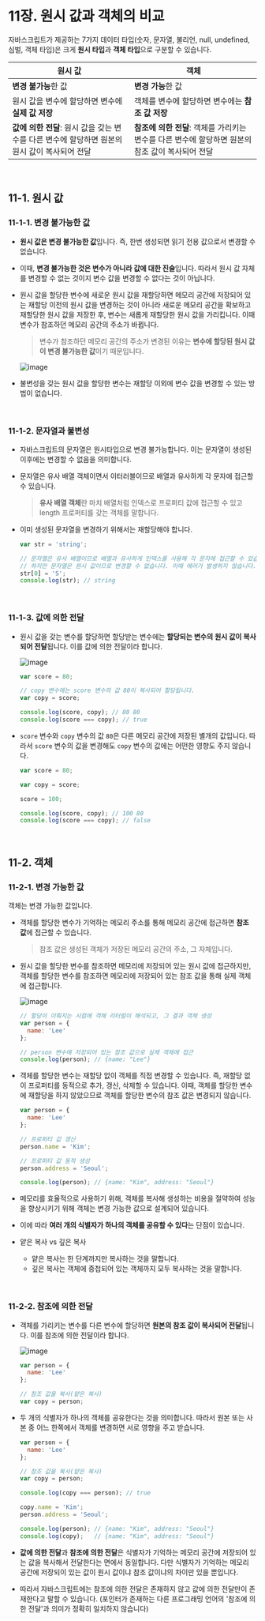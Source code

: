 # 11장. 원시 값과 객체의 비교

자바스크립트가 제공하는 7가지 데이터 타입(숫자, 문자열, 불리언, null, undefined, 심벌, 객체 타입)은 크게 **원시 타입**과 **객체 타입**으로 구분할 수 있습니다.

| 원시 값 | 객체 |
|-----|-----|
| **변경 불가능**한 값 | **변경 가능**한 값 |
| 원시 값을 변수에 할당하면 변수에 **실제 값 저장** | 객체를 변수에 할당하면 변수에는 **참조 값 저장** |
| **값에 의한 전달**: 원시 값을 갖는 변수를 다른 변수에 할당하면 원본의 원시 값이 복사되어 전달 | **참조에 의한 전달**: 객체를 가리키는 변수를 다른 변수에 할당하면 원본의 참조 값이 복사되어 전달 |

<br>

## 11-1. 원시 값

### 11-1-1. **변경 불가능한 값**

- **원시 값은 변경 불가능한 값**입니다. 즉, 한번 생성되면 읽기 전용 값으로서 변경할 수 없습니다.

- 이때, **변경 불가능한 것은 변수가 아니라 값에 대한 진술**입니다. 따라서 원시 값 자체를 변경할 수 없는 것이지 변수 값을 변경할 수 없다는 것이 아닙니다.

- 원시 값을 할당한 변수에 새로운 원시 값을 재할당하면 메모리 공간에 저장되어 있는 재할당 이전의 원시 값을 변경하는 것이 아니라
  새로운 메모리 공간을 확보하고 재할당한 원시 값을 저장한 후, 변수는 새롭게 재할당한 원시 값을 가리킵니다. 이때 변수가 참조하던 메모리 공간의 주소가 바뀝니다.
  
  > 변수가 참조하던 메모리 공간의 주소가 변경된 이유는 **변수에 할당된 원시 값이 변경 불가능한 값**이기 때문입니다.
  
  ![image](https://github.com/gather-around-and-code/study-js-deepdive/assets/67141218/5df80ef1-375b-47a2-b9e5-126491042f34)

- 불변성을 갖는 원시 값을 할당한 변수는 재할당 이외에 변수 값을 변경할 수 있는 방법이 없습니다.

<br>

### 11-1-2. **문자열과 불변성**

- 자바스크립트의 문자열은 원시타입으로 변경 불가능합니다. 이는 문자열이 생성된 이후에는 변경할 수 없음을 의미합니다.
- 문자열은 유사 배열 객체이면서 이터러블이므로 배열과 유사하게 각 문자에 접근할 수 있습니다.

  > **유사 배열 객체**란 마치 배열처럼 인덱스로 프로퍼티 값에 접근할 수 있고 length 프로퍼티를 갖는 객체를 말합니다.

- 이미 생성된 문자열을 변경하기 위해서는 재할당해야 합니다.
  
  ```jsx
  var str = 'string';
  
  // 문자열은 유사 배열이므로 배열과 유사하게 인덱스를 사용해 각 문자에 접근할 수 있습니다.
  // 하지만 문자열은 원시 값이므로 변경할 수 없습니다. 이때 에러가 발생하지 않습니다.
  str[0] = 'S';
  console.log(str); // string
  ```

<br>

### 11-1-3. **값에 의한 전달**

- 원시 값을 갖는 변수를 할당하면 할당받는 변수에는 **할당되는 변수의 원시 값이 복사되어 전달**됩니다. 이를 값에 의한 전달이라 합니다.
  
  ![image](https://github.com/gather-around-and-code/study-js-deepdive/assets/67141218/9fab2021-67b4-40c2-835c-1c8fe2f3626e)

  ```jsx
  var score = 80;
  
  // copy 변수에는 score 변수의 값 80이 복사되어 할당됩니다.
  var copy = score;
  
  console.log(score, copy); // 80 80
  console.log(score === copy); // true
  ```

- `score` 변수와 `copy` 변수의 값 `80`은 다른 메모리 공간에 저장된 별개의 값입니다. 따라서 `score` 변수의 값을 변경해도 `copy` 변수의 값에는 어떤한 영향도 주지 않습니다.
 
  ```jsx
  var score = 80;
  
  var copy = score;
  
  score = 100;
  
  console.log(score, copy); // 100 80
  console.log(score === copy); // false
  ```

<br>

## 11-2. 객체

### 11-2-1. **변경 가능한 값**

객체는 변경 가능한 값입니다.

- 객체를 할당한 변수가 기억하는 메모리 주소를 통해 메모리 공간에 접근하면 **참조 값**에 접근할 수 있습니다.

  > 참조 값은 생성된 객체가 저장된 메모리 공간의 주소, 그 자체입니다.

- 원시 값을 할당한 변수를 참조하면 메모리에 저장되어 있는 원시 값에 접근하지만, 객체를 할당한 변수를 참조하면 메모리에 저장되어 있는 참조 값을 통해 실제 객체에 접근합니다.

  ![image](https://github.com/gather-around-and-code/study-js-deepdive/assets/67141218/94d9f516-7841-430b-96ce-0f4227ca785c)

  ```jsx
  // 할당이 이뤄지는 시점에 객체 리터럴이 해석되고, 그 결과 객체 생성
  var person = {
    name: 'Lee'
  };
  
  // person 변수에 저장되어 있는 참조 값으로 실제 객체에 접근
  console.log(person); // {name: "Lee"}
  ```

- 객체를 할당한 변수는 재할당 없이 객체를 직접 변경할 수 있습니다. 즉, 재할당 없이 프로퍼티를 동적으로 추가, 갱신, 삭제할 수 있습니다.
  이때, 객체를 할당한 변수에 재할당을 하지 않았으므로 객체를 할당한 변수의 참조 값은 변경되지 않습니다.
 
  ```jsx
  var person = {
    name: 'Lee'
  };
  
  // 프로퍼티 값 갱신
  person.name = 'Kim'; 
  
  // 프로퍼티 값 동적 생성
  person.address = 'Seoul';

  console.log(person); // {name: "Kim", address: "Seoul"}
  ```

- 메모리를 효율적으로 사용하기 위해, 객체를 복사해 생성하는 비용을 절약하여 성능을 향상시키기 위해 객체는 변경 가능한 값으로 설계되어 있습니다.

- 이에 따라 **여러 개의 식별자가 하나의 객체를 공유할 수 있다**는 단점이 있습니다.

- 얕은 복사 vs 깊은 복사

  - 얕은 복사는 한 단계까지만 복사하는 것을 말합니다.
  - 깊은 복사는 객체에 중첩되어 있는 객체까지 모두 복사하는 것을 말합니다.

<br>

### 11-2-2. **참조에 의한 전달**

- 객체를 가리키는 변수를 다른 변수에 할당하면 **원본의 참조 값이 복사되어 전달**됩니다. 이를 참조에 의한 전달이라 합니다.

  ![image](https://github.com/gather-around-and-code/study-js-deepdive/assets/67141218/b54652cc-bdf9-41ed-beaf-a5aee33a49ea)

  ```jsx
  var person = {
    name: 'Lee'
  };

  // 참조 값을 복사(얕은 복사)
  var copy = person;
  ```

- 두 개의 식별자가 하나의 객체를 공유한다는 것을 의미합니다. 따라서 원본 또는 사본 중 어느 한쪽에서 객체를 변경하면 서로 영향을 주고 받습니다.

  ```jsx
  var person = {
    name: 'Lee'
  };

  // 참조 값을 복사(얕은 복사)
  var copy = person;
  
  console.log(copy === person); // true
  
  copy.name = 'Kim';
  person.address = 'Seoul';
  
  console.log(person); // {name: "Kim", address: "Seoul"}
  console.log(copy);   // {name: "Kim", address: "Seoul"}
  ```

- **값에 의한 전달**과 **참조에 의한 전달**은 식별자가 기억하는 메모리 공간에 저장되어 있는 값을 복사해서 전달한다는 면에서 동일합니다.
  다만 식별자가 기억하는 메모리 공간에 저장되이 있는 값이 원시 값이냐 참조 값이냐의 차이만 있을 뿐입니다.
  
- 따라서 자바스크립트에는 참조에 의한 전달은 존재하지 않고 값에 의한 전달만이 존재한다고 말할 수 있습니다.
  (포인터가 존재하는 다른 프로그래밍 언어의 '참조에 의한 전달'과 의미가 정확히 일치하지 않습니다)

